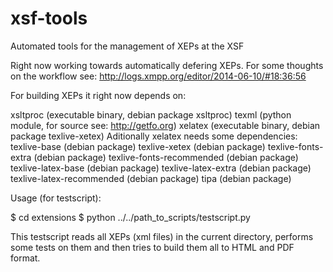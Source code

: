 xsf-tools
=========

Automated tools for the management of XEPs at the XSF

Right now working towards automatically defering XEPs. For some thoughts on the workflow see:
http://logs.xmpp.org/editor/2014-06-10/#18:36:56

For building XEPs it right now depends on:

 xsltproc (executable binary, debian package xsltproc)
 texml (python module, for source see: http://getfo.org)
 xelatex (executable binary, debian package texlive-xetex)
   Aditionally xelatex needs some dependencies:
        texlive-base (debian package)
        texlive-xetex (debian package)
    	texlive-fonts-extra (debian package)
    	texlive-fonts-recommended (debian package)
        texlive-latex-base (debian package)
    	texlive-latex-extra (debian package)
    	texlive-latex-recommended (debian package)
    	tipa (debian package)

Usage (for testscript):

$ cd extensions
$ python ../../path_to_scripts/testscript.py

This testscript reads all XEPs (xml files) in the current directory, performs
some tests on them and then tries to build them all to HTML and PDF format.

